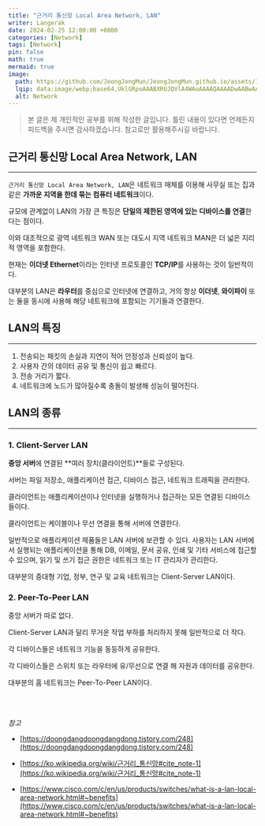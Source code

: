 ```yaml
---
title: "근거리 통신망 Local Area Network, LAN"
writer: Langerak
date: 2024-02-25 12:00:00 +0800
categories: [Network]
tags: [Network]
pin: false
math: true
mermaid: true
image:
  path: https://github.com/JeongJongMun/JeongJongMun.github.io/assets/101979073/21360112-1af9-4935-be1f-caa0f47897d1
  lqip: data:image/webp;base64,UklGRpoAAABXRUJQVlA4WAoAAAAQAAAADwAABwAAQUxQSDIAAAARL0AmbZurmr57yyIiqE8oiG0bejIYEQTgqiDA9vqnsUSI6H+oAERp2HZ65qP/VIAWAFZQOCBCAAAA8AEAnQEqEAAIAAVAfCWkAALp8sF8rgRgAP7o9FDvMCkMde9PK7euH5M1m6VWoDXf2FkP3BqV0ZYbO6NA/VFIAAAA
  alt: Network
---
```


> 본 글은 제 개인적인 공부를 위해 작성한 글입니다. 틀린 내용이 있다면 언제든지 피드백을 주시면 감사하겠습니다. 참고로만 활용해주시길 바랍니다.

## 근거리 통신망 Local Area Network, LAN

---

`근거리 통신망 Local Area Network, LAN`은 네트워크 매체를 이용해 사무실 또는 집과 같은 **가까운 지역을 한데 묶는 컴퓨터 네트워크**이다.

규모에 관계없이 LAN의 가장 큰 특징은 **단일의 제한된 영역에 있는 디바이스를 연결**한다는 점이다.

이와 대조적으로 광역 네트워크 WAN 또는 대도시 지역 네트워크 MAN은 더 넓은 지리적 영역을 포함한다.

현재는 **이더넷 Ethernet**이라는 인터넷 프로토콜인 **TCP/IP**를 사용하는 것이 일반적이다.

대부분의 LAN은 **라우터**를 중심으로 인터넷에 연결하고, 거의 항상 **이더넷**, **와이파이** 또는 둘을 동시에 사용해 해당 네트워크에 포함되는 기기들과 연결한다.

## LAN의 특징

---

1. 전송되는 패킷의 손실과 지연이 적어 안정성과 신뢰성이 높다.
2. 사용자 간의 데이터 공유 및 통신이 쉽고 빠르다.
3. 전송 거리가 짧다.
4. 네트워크에 노드가 많아질수록 충돌이 발생해 성능이 떨어진다.

## LAN의 종류

---

### 1. Client-Server LAN

**중앙 서버**에 연결된 **여러 장치(클라이언트)**들로 구성된다.

서버는 파일 저장소, 애플리케이션 접근, 디바이스 접근, 네트워크 트래픽을 관리한다.

클라이언트는 애플리케이션이나 인터넷을 실행하거나 접근하는 모든 연결된 디바이스들이다.

클라이언트는 케이블이나 무선 연결을 통해 서버에 연결한다.

일반적으로 애플리케이션 제품들은 LAN 서버에 보관할 수 있다. 사용자는 LAN 서버에서 실행되는 애플리케이션을 통해 DB, 이메일, 문서 공유, 인쇄 및 기타 서비스에 접근할 수 있으며, 읽기 및 쓰기 접근 권한은 네트워크 또는 IT 관리자가 관리한다.

대부분의 중대형 기업, 정부, 연구 및 교육 네트워크는 Client-Server LAN이다.

### 2. Peer-To-Peer LAN

중앙 서버가 따로 없다.

Client-Server LAN과 달리 무거운 작업 부하를 처리하지 못해 일반적으로 더 작다.

각 디바이스들은 네트워크 기능을 동등하게 공유한다.

각 디바이스들은 스위치 또는 라우터에 유/무선으로 연결 해 자원과 데이터를 공유한다.

대부분의 홈 네트워크는 Peer-To-Peer LAN이다.

<br/> <br/>

*참고*

- [https://doongdangdoongdangdong.tistory.com/248](https://doongdangdoongdangdong.tistory.com/248)

- [https://ko.wikipedia.org/wiki/근거리_통신망#cite_note-1](https://ko.wikipedia.org/wiki/근거리_통신망#cite_note-1)

- [https://www.cisco.com/c/en/us/products/switches/what-is-a-lan-local-area-network.html#~benefits](https://www.cisco.com/c/en/us/products/switches/what-is-a-lan-local-area-network.html#~benefits)
